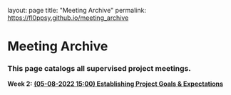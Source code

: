 layout: page
title: "Meeting Archive"
permalink: https://fl0ppsy.github.io/meeting_archive

# Meeting Archive

### This page catalogs all supervised project meetings.

**Week 2:** **[(05-08-2022 15:00) Establishing Project Goals & Expectations](https://fl0ppsy.github.io/050820221500_meeting)**  
